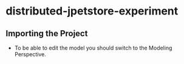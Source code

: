# distributed-jpetstore-experiment

## Importing the Project

- To be able to edit the model you should switch to the Modeling Perspective.


